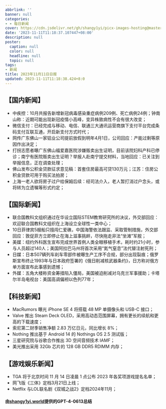```yaml
---
abbrlink: ''
banner: null
categories:
- - 每日新闻
cover: https://cdn.jsdelivr.net/gh/shangy1yi/picx-images-hosting@master/FWT8cXaVEAA2C4h.2h81q1m596.webp
date: '2023-11-11T11:18:37.107447+08:00'
description: null
poster:
  caption: null
  color: null
  headline: null
  topic: null
tags:
- 新闻
title: 2023年11月11日日报
updated: 2023-11-11T11:18:38.424+8:0
---
```

## 【国内新闻】

* 中疾控：10月共报告新增新冠病毒感染重症病例209例、死亡病例24例；钟南山称：近期可能出现新冠疫情小高峰，变异株致病性不会有很大改变；
* 微信支付：已经完成与移动、电信、联通三大通讯运营商旗下支付平台完成条码支付互联互通，开启新支付方式时代；
* 网传广东佛山一家铝业公司提前放假到明年4月1日，公司回应：产能过剩等原因作出决定；
* 打拐志愿者曝广东佛山福爱嘉医院涉嫌贩卖出生证明，目前该院妇科产科已停诊；南宁有医院贩卖出生证明？举报人赴南宁提交材料，当地回应：已关注到举报信息，正在调查处理；
* 佛山发布公积金贷款征求意见稿：首套住房最高可贷130万元；江苏：住房公积金贷款可用于购买法拍房；
* 上海一老人欲将房子过户给保姆后续：经司法介入，老人暂打消过户念头，或将转为立遗嘱等形式约定；

## 【国际新闻】

* 联合国教科文组织通过在华设立国际STEM教育研究所的决议，外交部回应：欢迎联合国教科文组织在上海设立全球性一类中心；
* 10日菲律宾5艘船只擅闯仁爱礁，中国海警依法跟监、采取管制措施，外交部回应：敦促菲方立即停止在海上滋事挑衅，尽快拖走非法“坐滩”军舰；
* 美媒：纽约外科医生宣布完成世界首例人类全眼移植手术，耗时约21小时，参与人员超过140人；美国阿拉巴马州将首次采用“氮气窒息”法代替注射死刑；
* 日媒：日本507辆列车刹车零部件被曝生产工序不合规，部分出现裂痕；俄罗斯宣布终止1993年与日本政府签署的《俄日削减核武器条约》，日方称对俄方单方面宣布此事感到遗憾；
* 外媒：五角大楼称资金筹措陷入僵局，美国被迫削减对乌克兰军事援助；卡塔尔半岛电视台：美国高调偏袒以色列77年；

## 【科技新闻】

* MacRumors 曝光 iPhone SE 4 将搭载 48 MP 单摄像头和 USB-C 接口；
* Valve 推出 Steam Deck OLED，采用高动态范围屏幕，拥有更长的续航和更高的下载速度；
* 索尼第二财季销售净额 2.83 万亿日元，同比增长 8%；
* Nothing 推出基于 Android 14 的 Nothings OS 2.5 测试版；
* 三星研究院与谷歌合作推出 3D 空间音频技术 IAMF；
* 美光推出采用 32Gb 芯片的 128 GB DDR5 RDIMM 内存；

## 【游戏娱乐新闻】

* TGA 将于北京时间 11 月 14 日凌晨 1 点公布 2023 年各奖项游戏提名名单；
* 网飞版《三体》定档3月21日上线；
* Netflix 与LOL联名剧《双城之战2》定档2024年11月；

#### 由[shangy1yi.world](https://shangy1yi.world)提供的GPT-4-0613总结
